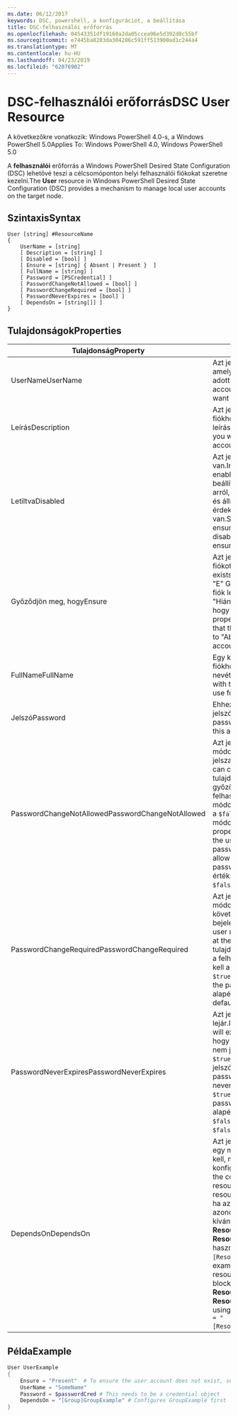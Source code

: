 ```yaml
---
ms.date: 06/12/2017
keywords: DSC, powershell, a konfigurációt, a beállítása
title: DSC-felhasználói erőforrás
ms.openlocfilehash: 04543351df19160a2da05ccea96e5d392d8c55bf
ms.sourcegitcommit: e7445ba8203da304286c591ff513900ad1c244a4
ms.translationtype: MT
ms.contentlocale: hu-HU
ms.lasthandoff: 04/23/2019
ms.locfileid: "62076902"
---
```

# <a name="dsc-user-resource"></a><span data-ttu-id="9c931-103">DSC-felhasználói erőforrás</span><span class="sxs-lookup"><span data-stu-id="9c931-103">DSC User Resource</span></span>

<span data-ttu-id="9c931-104">A következőkre vonatkozik: Windows PowerShell 4.0-s, a Windows PowerShell 5.0</span><span class="sxs-lookup"><span data-stu-id="9c931-104">Applies To: Windows PowerShell 4.0, Windows PowerShell 5.0</span></span>

<span data-ttu-id="9c931-105">A **felhasználói** erőforrás a Windows PowerShell Desired State Configuration (DSC) lehetővé teszi a célcsomóponton helyi felhasználói fiókokat szeretne kezelni.</span><span class="sxs-lookup"><span data-stu-id="9c931-105">The **User** resource in Windows PowerShell Desired State Configuration (DSC) provides a mechanism to manage local user accounts on the target node.</span></span>

## <a name="syntax"></a><span data-ttu-id="9c931-106">Szintaxis</span><span class="sxs-lookup"><span data-stu-id="9c931-106">Syntax</span></span>

```
User [string] #ResourceName
{
    UserName = [string]
    [ Description = [string] ]
    [ Disabled = [bool] ]
    [ Ensure = [string] { Absent | Present }  ]
    [ FullName = [string] ]
    [ Password = [PSCredential] ]
    [ PasswordChangeNotAllowed = [bool] ]
    [ PasswordChangeRequired = [bool] ]
    [ PasswordNeverExpires = [bool] ]
    [ DependsOn = [string[]] ]
}
```

## <a name="properties"></a><span data-ttu-id="9c931-107">Tulajdonságok</span><span class="sxs-lookup"><span data-stu-id="9c931-107">Properties</span></span>

|  <span data-ttu-id="9c931-108">Tulajdonság</span><span class="sxs-lookup"><span data-stu-id="9c931-108">Property</span></span>  |  <span data-ttu-id="9c931-109">Leírás</span><span class="sxs-lookup"><span data-stu-id="9c931-109">Description</span></span>   |
|---|---|
| <span data-ttu-id="9c931-110">UserName</span><span class="sxs-lookup"><span data-stu-id="9c931-110">UserName</span></span>| <span data-ttu-id="9c931-111">Azt jelzi, hogy a fiók nevét, amelyhez szeretne biztosítani adott állapotú.</span><span class="sxs-lookup"><span data-stu-id="9c931-111">Indicates the account name for which you want to ensure a specific state.</span></span>|
| <span data-ttu-id="9c931-112">Leírás</span><span class="sxs-lookup"><span data-stu-id="9c931-112">Description</span></span>| <span data-ttu-id="9c931-113">Azt jelzi, hogy a felhasználói fiókhoz használni kívánt leírása.</span><span class="sxs-lookup"><span data-stu-id="9c931-113">Indicates the description you want to use for the user account.</span></span>|
| <span data-ttu-id="9c931-114">Letiltva</span><span class="sxs-lookup"><span data-stu-id="9c931-114">Disabled</span></span>| <span data-ttu-id="9c931-115">Azt jelzi, ha a fiók engedélyezve van.</span><span class="sxs-lookup"><span data-stu-id="9c931-115">Indicates if the account is enabled.</span></span> <span data-ttu-id="9c931-116">Ez a tulajdonság beállítása `$true` győződjön meg arról, hogy ez a fiók le van tiltva, és állítsa be a `$false` annak érdekében, hogy engedélyezve van.</span><span class="sxs-lookup"><span data-stu-id="9c931-116">Set this property to `$true` to ensure that this account is disabled, and set it to `$false` to ensure that it is enabled.</span></span>|
| <span data-ttu-id="9c931-117">Győződjön meg, hogy</span><span class="sxs-lookup"><span data-stu-id="9c931-117">Ensure</span></span>| <span data-ttu-id="9c931-118">Azt jelzi, hogy létezik-e a fiókot.</span><span class="sxs-lookup"><span data-stu-id="9c931-118">Indicates if the account exists.</span></span> <span data-ttu-id="9c931-119">Ezzel a tulajdonsággal, "E" Győződjön meg arról, hogy a fiók létezik-e, és állítsa "Hiányzik" annak érdekében, hogy a fiók nem létezik.</span><span class="sxs-lookup"><span data-stu-id="9c931-119">Set this property to "Present" to ensure that the account exists, and set it to "Absent" to ensure that the account does not exist.</span></span>|
| <span data-ttu-id="9c931-120">FullName</span><span class="sxs-lookup"><span data-stu-id="9c931-120">FullName</span></span>| <span data-ttu-id="9c931-121">Egy karakterláncot a felhasználói fiókhoz használni kívánt teljes nevét jelöli.</span><span class="sxs-lookup"><span data-stu-id="9c931-121">Represents a string with the full name you want to use for the user account.</span></span>|
| <span data-ttu-id="9c931-122">Jelszó</span><span class="sxs-lookup"><span data-stu-id="9c931-122">Password</span></span>| <span data-ttu-id="9c931-123">Ehhez a fiókhoz használandó jelszót jelzi.</span><span class="sxs-lookup"><span data-stu-id="9c931-123">Indicates the password you want to use for this account.</span></span> |
| <span data-ttu-id="9c931-124">PasswordChangeNotAllowed</span><span class="sxs-lookup"><span data-stu-id="9c931-124">PasswordChangeNotAllowed</span></span>| <span data-ttu-id="9c931-125">Azt jelzi, ha a felhasználó módosíthatja a jelszavát.</span><span class="sxs-lookup"><span data-stu-id="9c931-125">Indicates if the user can change the password.</span></span> <span data-ttu-id="9c931-126">Ez a tulajdonság beállítása `$true` győződjön meg arról, hogy a felhasználó nem tudja módosítani a jelszót, és állítsa be a `$false` , hogy a felhasználó módosítsa a jelszót.</span><span class="sxs-lookup"><span data-stu-id="9c931-126">Set this property to `$true` to ensure that the user cannot change the password, and set it to `$false` to allow the user to change the password.</span></span> <span data-ttu-id="9c931-127">Az alapértelmezett érték: `$false`.</span><span class="sxs-lookup"><span data-stu-id="9c931-127">The default value is `$false`.</span></span>|
| <span data-ttu-id="9c931-128">PasswordChangeRequired</span><span class="sxs-lookup"><span data-stu-id="9c931-128">PasswordChangeRequired</span></span>| <span data-ttu-id="9c931-129">Azt jelzi, ha a felhasználónak módosítania kell a jelszót, a következő bejelentkezéskor.</span><span class="sxs-lookup"><span data-stu-id="9c931-129">Indicates if the user must change the password at the next sign in.</span></span> <span data-ttu-id="9c931-130">Ez a tulajdonság beállítása `$true` , ha a felhasználónak módosítania kell a jelszót.</span><span class="sxs-lookup"><span data-stu-id="9c931-130">Set this property to `$true` if the user must change the password.</span></span> <span data-ttu-id="9c931-131">Az alapértelmezett érték: `$true`.</span><span class="sxs-lookup"><span data-stu-id="9c931-131">The default value is `$true`.</span></span>|
| <span data-ttu-id="9c931-132">PasswordNeverExpires</span><span class="sxs-lookup"><span data-stu-id="9c931-132">PasswordNeverExpires</span></span>| <span data-ttu-id="9c931-133">Azt jelzi, ha a jelszó lejár.</span><span class="sxs-lookup"><span data-stu-id="9c931-133">Indicates if the password will expire.</span></span> <span data-ttu-id="9c931-134">Annak érdekében, hogy a jelszó esetében ez a fiók nem jár, a tulajdonság értéke `$true`, és állítsa be `$false` Ha a jelszó lejár.</span><span class="sxs-lookup"><span data-stu-id="9c931-134">To ensure that the password for this account will never expire, set this property to `$true`, and set it to `$false` if the password will expire.</span></span> <span data-ttu-id="9c931-135">Az alapértelmezett érték: `$false`.</span><span class="sxs-lookup"><span data-stu-id="9c931-135">The default value is `$false`.</span></span>|
| <span data-ttu-id="9c931-136">DependsOn</span><span class="sxs-lookup"><span data-stu-id="9c931-136">DependsOn</span></span> | <span data-ttu-id="9c931-137">Azt jelzi, hogy a konfigurációt egy másik erőforrás futtatnia kell, mielőtt az erőforrás konfigurálva van.</span><span class="sxs-lookup"><span data-stu-id="9c931-137">Indicates that the configuration of another resource must run before this resource is configured.</span></span> <span data-ttu-id="9c931-138">Például, ha az erőforrás-konfiguráció azonosítója letiltása, a futtatni kívánt parancsfájl először van **ResourceName** és a típusa **ResourceType**, ez a tulajdonság használata esetén `DependsOn = "[ResourceType]ResourceName"`.</span><span class="sxs-lookup"><span data-stu-id="9c931-138">For example, if the ID of the resource configuration script block that you want to run first is **ResourceName** and its type is **ResourceType**, the syntax for using this property is `DependsOn = "[ResourceType]ResourceName"`.</span></span>|

## <a name="example"></a><span data-ttu-id="9c931-139">Példa</span><span class="sxs-lookup"><span data-stu-id="9c931-139">Example</span></span>

```powershell
User UserExample
{
    Ensure = "Present"  # To ensure the user account does not exist, set Ensure to "Absent"
    UserName = "SomeName"
    Password = $passwordCred # This needs to be a credential object
    DependsOn = "[Group]GroupExample" # Configures GroupExample first
}
```